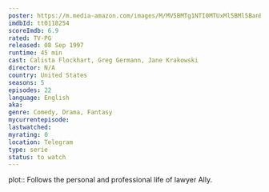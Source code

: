 ```yaml
---
poster: https://m.media-amazon.com/images/M/MV5BMTg1NTI0MTUxMl5BMl5BanBnXkFtZTcwODE1MzgyMQ@@._V1_SX300.jpg 
imdbId: tt0118254 
scoreImdb: 6.9 
rated: TV-PG
released: 08 Sep 1997 
runtime: 45 min 
cast: Calista Flockhart, Greg Germann, Jane Krakowski 
director: N/A 
country: United States
seasons: 5
episodes: 22
language: English
aka: 
genre: Comedy, Drama, Fantasy 
mycurrentepisode: 
lastwatched: 
myrating: 0
location: Telegram
type: serie
status: to watch
---
```


plot:: Follows the personal and professional life of lawyer Ally.